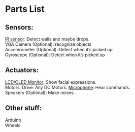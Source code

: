 # Parts List

## Sensors:
[IR sensor](https://www.amazon.de/-/en/AZDelivery-Infrared-Detection-Compatible-Raspberry/dp/B07V9XD2R6?dib=eyJ2IjoiMSJ9.AwQCns3L7QxTyNkVlg1l5ivAJXWr6_UdAWHS0j6yIN0ey3Oy7xn-CYJRNVLrTP9ESdRAcstvRuu7kbHHMs95ZHTFVZhcsXdeBXy1enDRZ67sUMgWS1AAsb27A9T1ckHZjTqvGKiGjfq4gPwkIuh2e4LfR_rCC6o7B8d7WOQGzrUo4yG4lr2n2-nqO3juB-DklIKSyCtMAhTZge2MFoEKfgZlXuGG9Mu5VZJtC372rEn0-26XtFZ8eGzhTHTVwi3SraoZ81X9DiUx_KC8cudnlhCc48x7pXVUiLEofR4Cv2B0oqb_CtclY4Xxkn8I9WPVxWKd91yg6gm894AU_rgwwh9ecuG1zoVTtivC6PHcvrzQGXWvtXaDJaOprqwy5UVEV7y-Cr1zBIEinGe3E9kAcZMXmX2lWOkXcwFoWz1hDAsGrisZkkaP3Tsc43XY1bEy.sf-Vb3O8EMiG10AtY6DEA6Fb79aUpAfxEPG0wVY3nn0&dib_tag=se&keywords=ir%2Bsensor%2Barduino&qid=1742146302&sr=8-5&th=1): Detect walls and maybe drops.  
VGA Camera (Optional): recognize objects  
Accelerometer (Optional): Detect when it’s picked up  
Gyroscope (Optional): Detect when it’s picked up  

## Actuators:
[LCD/OLED Monitor](https://www.amazon.de/-/en/APKLVSR-Display-Compatible-Arduino-Raspberry/dp/B0CFFB62F4?dib=eyJ2IjoiMSJ9.uVS1Zygh9Z0ggtFpduceVEBID_zA084TVmo7m3wagKklhdXqmTQq13lAk1dR4OsJjEYWoYFIyIyOu6rSmfWfjj3x2pBs7JW-55K7yzobmpogeJHHLXIGDPZVgGkRSJZbOV1nAveFFdZFMLOVc55aFsFu2bA7GN6uo4x56UXh6V7niXWkc-hqwV6kI73nzpe3gm95sohGeu67p8os3nYIHAepIkdhFAunc5PZQ6yVzQ4.ZyXpCl3tQ-pScxejmPbCB-yZiaaUjKtRkhASAKKRV04&dib_tag=se&keywords=arduino%2Boled%2Bdisplay&qid=1742146511&sr=8-4&th=1): Show facial expressions.  
Motors: Drive: Any DC Motors.
[Microphone](https://www.dfrobot.com/product-2665.html?tracking=65bf32787571b): Hear commands.  
Speakers (Optional): Make noises.  

## Other stuff:
Arduino  
Wheels  

